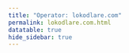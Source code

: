 ```yaml
---
title: "Operator: lokodlare.com"
permalink: lokodlare.com.html
datatable: true
hide_sidebar: true
---
```


<div>                        <script type="text/javascript">window.PlotlyConfig = {MathJaxConfig: 'local'};</script>
        <script src="https://cdn.plot.ly/plotly-2.4.2.min.js"></script>                <div id="01a7159e-a94c-4423-bc1d-e476241ce51f" class="plotly-graph-div" style="height:100%; width:100%;"></div>            <script type="text/javascript">                                    window.PLOTLYENV=window.PLOTLYENV || {};                                    if (document.getElementById("01a7159e-a94c-4423-bc1d-e476241ce51f")) {                    Plotly.newPlot(                        "01a7159e-a94c-4423-bc1d-e476241ce51f",                        [{"name":"exit probability (%)","type":"scatter","x":["2021-11-06","2021-11-07","2021-11-08","2021-11-09","2021-11-10","2021-11-11","2021-11-12","2021-11-13","2021-11-14","2021-11-15","2021-11-16","2021-11-17","2021-11-19","2021-11-20","2021-11-21","2021-11-22","2021-11-23","2021-11-24","2021-11-25","2021-11-27","2021-11-28","2021-11-29","2021-11-30","2021-12-01","2021-12-02","2021-12-03","2021-12-04","2021-12-05","2021-12-06","2021-12-07","2021-12-08","2021-12-09","2021-12-10","2021-12-11","2021-12-12","2021-12-13","2021-12-14","2021-12-15","2021-12-16","2021-12-17","2021-12-18","2021-12-19","2021-12-20","2021-12-21","2021-12-22","2021-12-23","2021-12-25","2021-12-26","2021-12-27","2021-12-28","2021-12-29","2021-12-30","2021-12-31","2022-01-01","2022-01-02","2022-01-03","2022-01-04","2022-01-05","2022-01-06","2022-01-07","2022-01-08","2022-01-09","2022-01-10","2022-01-11","2022-01-12","2022-01-13","2022-01-14","2022-01-15","2022-01-16","2022-01-17","2022-01-18","2022-01-19","2022-01-20","2022-01-21","2022-01-22","2022-01-23","2022-01-24","2022-01-25","2022-01-26","2022-01-27","2022-01-28","2022-01-29","2022-01-30","2022-01-31","2022-02-01","2022-02-02","2022-02-03","2022-02-04","2022-02-05","2022-02-06","2022-02-07","2022-02-08","2022-02-09","2022-02-10","2022-02-11","2022-02-12","2022-02-13","2022-02-14","2022-02-15","2022-02-16","2022-02-17","2022-02-18","2022-02-19","2022-02-20","2022-02-21","2022-02-22","2022-02-23","2022-02-24","2022-02-25","2022-02-26","2022-02-27","2022-02-28","2022-03-01","2022-03-02","2022-03-03","2022-03-04","2022-03-06","2022-03-07","2022-03-08","2022-03-09","2022-03-10","2022-03-11","2022-03-12","2022-03-13","2022-03-14","2022-03-15","2022-03-16","2022-03-17","2022-03-18","2022-03-19","2022-03-20","2022-03-21","2022-03-22","2022-03-23","2022-03-24","2022-03-25","2022-03-26","2022-03-27","2022-03-28","2022-03-29","2022-03-30","2022-03-31","2022-04-01","2022-04-02","2022-04-03","2022-04-04","2022-04-05","2022-04-06","2022-04-07","2022-04-08","2022-04-09","2022-04-10","2022-04-11","2022-04-12","2022-04-13","2022-04-14","2022-04-15","2022-04-16","2022-04-17","2022-04-18","2022-04-19","2022-04-20","2022-04-21","2022-04-22","2022-04-23","2022-04-24","2022-04-25","2022-04-26","2022-04-27","2022-04-28","2022-04-29","2022-04-30","2022-05-01","2022-05-02","2022-05-03","2022-05-04","2022-05-05","2022-05-06","2022-05-07","2022-05-08","2022-05-09","2022-05-10","2022-05-11","2022-05-12","2022-05-13","2022-05-14","2022-05-15","2022-05-16","2022-05-17","2022-05-18","2022-05-19","2022-05-20","2022-05-21","2022-05-22","2022-05-23","2022-05-24","2022-05-25","2022-05-26","2022-05-27","2022-05-28","2022-05-29","2022-05-30","2022-05-31","2022-06-01","2022-06-02","2022-06-03","2022-06-04","2022-06-05","2022-06-06","2022-06-07","2022-06-08","2022-06-09","2022-06-10","2022-06-11","2022-06-12","2022-06-13","2022-06-14","2022-06-15","2022-06-16","2022-06-17","2022-06-18","2022-06-19","2022-06-20","2022-06-21","2022-06-22","2022-06-23","2022-06-24","2022-06-25","2022-06-26","2022-06-27","2022-06-28","2022-06-29","2022-06-30","2022-07-01","2022-07-02","2022-07-03","2022-07-04","2022-07-05","2022-07-06","2022-07-07","2022-07-08","2022-07-09","2022-07-10","2022-07-11","2022-07-12","2022-07-13","2022-07-14","2022-07-15","2022-07-16","2022-07-17","2022-07-18","2022-07-19","2022-07-20","2022-07-21","2022-07-22","2022-07-23","2022-07-24","2022-07-25","2022-07-26","2022-07-27","2022-07-28","2022-07-29","2022-07-30","2022-07-31","2022-08-01","2022-08-02","2022-08-03","2022-08-04","2022-08-05","2022-08-06","2022-08-07","2022-08-08","2022-08-10","2022-08-11","2022-08-12","2022-08-13","2022-08-14","2022-08-15","2022-08-16","2022-08-17","2022-08-18","2022-08-19","2022-08-20","2022-08-21","2022-08-22","2022-08-23","2022-08-24","2022-08-25","2022-08-26","2022-08-27","2022-08-28","2022-08-29","2022-08-30","2022-08-31","2022-09-01","2022-09-02","2022-09-03","2022-09-04","2022-09-05","2022-09-06","2022-09-07","2022-09-08","2022-09-09","2022-09-10","2022-09-11","2022-09-12","2022-09-13","2022-09-14","2022-09-15","2022-09-16","2022-09-17","2022-09-18","2022-09-19","2022-09-20","2022-09-21","2022-09-22","2022-09-23","2022-09-24","2022-09-25","2022-09-26","2022-09-27","2022-09-28","2022-09-29","2022-09-30","2022-10-01","2022-10-02","2022-10-03","2022-10-04","2022-10-05","2022-10-06","2022-10-07","2022-10-08","2022-10-09","2022-10-10","2022-10-11","2022-10-12","2022-10-13","2022-10-14","2022-10-15","2022-10-16","2022-10-17","2022-10-18","2022-10-19","2022-10-20","2022-10-21","2022-10-22","2022-10-23","2022-10-24","2022-10-25","2022-10-26","2022-10-27","2022-10-28","2022-10-29","2022-10-30","2022-10-31","2022-11-01","2022-11-02","2022-11-03","2022-11-04","2022-11-05","2022-11-06","2022-11-07","2022-11-08","2022-11-09","2022-11-10","2022-11-11","2022-11-12","2022-11-13","2022-11-14","2022-11-15","2022-11-16","2022-11-17","2022-11-18","2022-11-19","2022-11-20","2022-11-21","2022-11-22","2022-11-23","2022-11-24","2022-11-25","2022-11-26","2022-11-27","2022-11-28","2022-11-29","2022-11-30","2022-12-01","2022-12-02","2022-12-03","2022-12-04","2022-12-05","2022-12-06","2022-12-07","2022-12-08","2022-12-09","2022-12-10","2022-12-11","2022-12-12","2022-12-13","2022-12-14","2022-12-15","2022-12-16","2022-12-17","2022-12-18","2022-12-19","2022-12-20","2022-12-21","2022-12-22","2022-12-23","2022-12-24","2022-12-25","2022-12-26","2022-12-27","2022-12-28","2022-12-29","2022-12-30","2022-12-31","2023-01-01","2023-01-02","2023-01-03","2023-01-04","2023-01-05","2023-01-06","2023-01-07","2023-01-08","2023-01-09","2023-01-10","2023-01-11","2023-01-12","2023-01-13","2023-01-14","2023-01-15","2023-01-16","2023-01-17","2023-01-18","2023-01-19","2023-01-20","2023-01-21","2023-01-22","2023-01-23","2023-01-24"],"xaxis":"x","y":[0.0,0.0,0.0,0.0,0.0,0.0,0.0,0.0,0.0,null,0.0,0.0,0.0,0.0,0.0,0.0,0.0,0.0,0.04,0.03,0.09,0.12,0.18,0.26,0.27,0.32,0.35,0.37,0.39,0.4,0.42,0.42,0.44,0.45,0.46,0.5,0.61,0.66,0.74,0.78,0.83,0.87,0.93,0.33,0.29,0.3,0.29,0.28,0.28,0.28,0.25,0.27,0.27,0.28,0.33,0.35,0.71,0.79,0.9,0.96,0.83,0.84,0.98,0.98,1.03,0.99,1.11,1.11,1.03,1.12,1.1,1.11,1.08,1.0,1.0,1.06,1.04,1.06,1.09,1.07,1.07,1.09,1.08,1.05,1.05,1.02,1.0,0.99,1.14,0.97,0.97,0.58,0.61,0.67,0.68,0.66,0.66,0.65,0.63,0.65,0.66,0.66,0.66,0.63,0.63,0.64,0.62,0.65,0.63,0.62,0.62,0.59,0.58,0.59,0.59,0.59,0.6,0.63,0.63,0.66,0.64,0.64,1.15,1.16,1.28,1.36,1.34,1.33,1.91,1.96,1.97,2.03,2.1,2.11,2.1,2.15,2.19,3.44,3.44,3.25,3.3,3.3,3.28,3.19,3.11,3.06,3.08,3.07,3.08,3.09,3.07,3.06,3.05,3.03,2.86,2.66,2.63,2.6,2.59,2.57,2.54,2.52,2.62,2.75,2.69,2.64,2.57,2.68,2.66,2.56,2.62,2.63,2.63,2.63,2.61,2.62,2.54,2.57,2.42,2.45,2.42,2.34,2.31,2.34,2.35,2.49,2.35,2.37,2.31,2.25,2.24,2.05,1.98,2.12,2.02,1.98,2.0,1.68,1.6,1.5,1.52,1.48,1.5,1.44,1.45,1.55,1.66,1.65,1.68,2.28,2.25,2.29,2.52,2.56,2.63,2.85,3.14,2.73,2.97,3.26,2.86,2.76,2.94,2.94,3.22,3.09,3.35,3.48,3.46,3.74,3.69,3.68,3.37,2.71,2.85,2.76,2.71,2.62,2.68,2.7,2.75,2.75,2.67,2.57,2.37,2.36,2.24,2.32,2.31,2.33,2.15,2.26,2.18,2.21,2.18,2.17,2.17,2.12,2.14,2.18,2.21,2.27,2.47,2.55,2.39,2.37,2.57,2.57,2.5,2.41,2.5,2.46,2.61,2.73,2.82,2.59,2.61,2.6,2.55,2.55,2.52,2.38,2.79,2.4,2.36,2.44,2.37,2.28,2.31,2.27,2.27,2.21,2.1,2.13,2.08,2.12,2.11,2.26,2.35,2.38,2.39,2.38,2.37,2.26,2.26,1.83,2.31,2.5,2.61,2.64,2.67,2.83,2.85,2.94,2.92,2.99,2.96,3.09,3.07,3.15,3.12,3.12,3.19,3.19,3.14,3.16,3.18,3.1,3.13,3.16,3.2,3.45,3.48,3.64,3.82,3.88,3.73,3.53,3.43,3.74,3.67,4.38,3.78,3.59,3.71,3.63,3.42,3.25,3.5,3.65,2.74,2.73,2.45,2.29,2.14,2.06,1.96,1.92,1.88,1.83,1.94,1.92,1.92,2.05,1.86,1.89,1.98,2.03,2.01,2.0,1.78,2.12,2.11,2.06,2.0,2.63,1.26,1.26,1.6,2.19,2.24,2.08,2.03,2.06,1.95,2.08,2.21,2.3,2.24,2.17,2.26,2.17,2.14,2.18,2.14,2.17,2.13,2.16,2.18,2.23,2.29,2.22,2.24,2.15,2.15,2.15,2.5,2.12,2.63,2.67,2.76,2.2,2.18,2.09,2.15,2.19,2.26,2.21,2.26,2.26,2.22,2.25,2.23,2.21,2.14,2.15,1.99,2.0,2.01,1.98,1.84,1.93,1.9,1.91,1.92,1.76,1.83,1.87,1.81,1.78],"yaxis":"y"},{"name":"guard probability (%)","type":"scatter","x":["2021-11-06","2021-11-07","2021-11-08","2021-11-09","2021-11-10","2021-11-11","2021-11-12","2021-11-13","2021-11-14","2021-11-15","2021-11-16","2021-11-17","2021-11-19","2021-11-20","2021-11-21","2021-11-22","2021-11-23","2021-11-24","2021-11-25","2021-11-27","2021-11-28","2021-11-29","2021-11-30","2021-12-01","2021-12-02","2021-12-03","2021-12-04","2021-12-05","2021-12-06","2021-12-07","2021-12-08","2021-12-09","2021-12-10","2021-12-11","2021-12-12","2021-12-13","2021-12-14","2021-12-15","2021-12-16","2021-12-17","2021-12-18","2021-12-19","2021-12-20","2021-12-21","2021-12-22","2021-12-23","2021-12-25","2021-12-26","2021-12-27","2021-12-28","2021-12-29","2021-12-30","2021-12-31","2022-01-01","2022-01-02","2022-01-03","2022-01-04","2022-01-05","2022-01-06","2022-01-07","2022-01-08","2022-01-09","2022-01-10","2022-01-11","2022-01-12","2022-01-13","2022-01-14","2022-01-15","2022-01-16","2022-01-17","2022-01-18","2022-01-19","2022-01-20","2022-01-21","2022-01-22","2022-01-23","2022-01-24","2022-01-25","2022-01-26","2022-01-27","2022-01-28","2022-01-29","2022-01-30","2022-01-31","2022-02-01","2022-02-02","2022-02-03","2022-02-04","2022-02-05","2022-02-06","2022-02-07","2022-02-08","2022-02-09","2022-02-10","2022-02-11","2022-02-12","2022-02-13","2022-02-14","2022-02-15","2022-02-16","2022-02-17","2022-02-18","2022-02-19","2022-02-20","2022-02-21","2022-02-22","2022-02-23","2022-02-24","2022-02-25","2022-02-26","2022-02-27","2022-02-28","2022-03-01","2022-03-02","2022-03-03","2022-03-04","2022-03-06","2022-03-07","2022-03-08","2022-03-09","2022-03-10","2022-03-11","2022-03-12","2022-03-13","2022-03-14","2022-03-15","2022-03-16","2022-03-17","2022-03-18","2022-03-19","2022-03-20","2022-03-21","2022-03-22","2022-03-23","2022-03-24","2022-03-25","2022-03-26","2022-03-27","2022-03-28","2022-03-29","2022-03-30","2022-03-31","2022-04-01","2022-04-02","2022-04-03","2022-04-04","2022-04-05","2022-04-06","2022-04-07","2022-04-08","2022-04-09","2022-04-10","2022-04-11","2022-04-12","2022-04-13","2022-04-14","2022-04-15","2022-04-16","2022-04-17","2022-04-18","2022-04-19","2022-04-20","2022-04-21","2022-04-22","2022-04-23","2022-04-24","2022-04-25","2022-04-26","2022-04-27","2022-04-28","2022-04-29","2022-04-30","2022-05-01","2022-05-02","2022-05-03","2022-05-04","2022-05-05","2022-05-06","2022-05-07","2022-05-08","2022-05-09","2022-05-10","2022-05-11","2022-05-12","2022-05-13","2022-05-14","2022-05-15","2022-05-16","2022-05-17","2022-05-18","2022-05-19","2022-05-20","2022-05-21","2022-05-22","2022-05-23","2022-05-24","2022-05-25","2022-05-26","2022-05-27","2022-05-28","2022-05-29","2022-05-30","2022-05-31","2022-06-01","2022-06-02","2022-06-03","2022-06-04","2022-06-05","2022-06-06","2022-06-07","2022-06-08","2022-06-09","2022-06-10","2022-06-11","2022-06-12","2022-06-13","2022-06-14","2022-06-15","2022-06-16","2022-06-17","2022-06-18","2022-06-19","2022-06-20","2022-06-21","2022-06-22","2022-06-23","2022-06-24","2022-06-25","2022-06-26","2022-06-27","2022-06-28","2022-06-29","2022-06-30","2022-07-01","2022-07-02","2022-07-03","2022-07-04","2022-07-05","2022-07-06","2022-07-07","2022-07-08","2022-07-09","2022-07-10","2022-07-11","2022-07-12","2022-07-13","2022-07-14","2022-07-15","2022-07-16","2022-07-17","2022-07-18","2022-07-19","2022-07-20","2022-07-21","2022-07-22","2022-07-23","2022-07-24","2022-07-25","2022-07-26","2022-07-27","2022-07-28","2022-07-29","2022-07-30","2022-07-31","2022-08-01","2022-08-02","2022-08-03","2022-08-04","2022-08-05","2022-08-06","2022-08-07","2022-08-08","2022-08-10","2022-08-11","2022-08-12","2022-08-13","2022-08-14","2022-08-15","2022-08-16","2022-08-17","2022-08-18","2022-08-19","2022-08-20","2022-08-21","2022-08-22","2022-08-23","2022-08-24","2022-08-25","2022-08-26","2022-08-27","2022-08-28","2022-08-29","2022-08-30","2022-08-31","2022-09-01","2022-09-02","2022-09-03","2022-09-04","2022-09-05","2022-09-06","2022-09-07","2022-09-08","2022-09-09","2022-09-10","2022-09-11","2022-09-12","2022-09-13","2022-09-14","2022-09-15","2022-09-16","2022-09-17","2022-09-18","2022-09-19","2022-09-20","2022-09-21","2022-09-22","2022-09-23","2022-09-24","2022-09-25","2022-09-26","2022-09-27","2022-09-28","2022-09-29","2022-09-30","2022-10-01","2022-10-02","2022-10-03","2022-10-04","2022-10-05","2022-10-06","2022-10-07","2022-10-08","2022-10-09","2022-10-10","2022-10-11","2022-10-12","2022-10-13","2022-10-14","2022-10-15","2022-10-16","2022-10-17","2022-10-18","2022-10-19","2022-10-20","2022-10-21","2022-10-22","2022-10-23","2022-10-24","2022-10-25","2022-10-26","2022-10-27","2022-10-28","2022-10-29","2022-10-30","2022-10-31","2022-11-01","2022-11-02","2022-11-03","2022-11-04","2022-11-05","2022-11-06","2022-11-07","2022-11-08","2022-11-09","2022-11-10","2022-11-11","2022-11-12","2022-11-13","2022-11-14","2022-11-15","2022-11-16","2022-11-17","2022-11-18","2022-11-19","2022-11-20","2022-11-21","2022-11-22","2022-11-23","2022-11-24","2022-11-25","2022-11-26","2022-11-27","2022-11-28","2022-11-29","2022-11-30","2022-12-01","2022-12-02","2022-12-03","2022-12-04","2022-12-05","2022-12-06","2022-12-07","2022-12-08","2022-12-09","2022-12-10","2022-12-11","2022-12-12","2022-12-13","2022-12-14","2022-12-15","2022-12-16","2022-12-17","2022-12-18","2022-12-19","2022-12-20","2022-12-21","2022-12-22","2022-12-23","2022-12-24","2022-12-25","2022-12-26","2022-12-27","2022-12-28","2022-12-29","2022-12-30","2022-12-31","2023-01-01","2023-01-02","2023-01-03","2023-01-04","2023-01-05","2023-01-06","2023-01-07","2023-01-08","2023-01-09","2023-01-10","2023-01-11","2023-01-12","2023-01-13","2023-01-14","2023-01-15","2023-01-16","2023-01-17","2023-01-18","2023-01-19","2023-01-20","2023-01-21","2023-01-22","2023-01-23","2023-01-24"],"xaxis":"x","y":[0.0,0.0,0.0,0.0,0.0,0.0,0.0,0.0,0.1,null,0.0,0.0,0.0,0.0,0.0,0.14,0.65,0.8,0.79,0.92,1.19,1.11,1.01,1.07,1.12,1.03,1.04,1.02,1.07,0.99,1.04,1.08,1.08,1.06,1.06,1.08,1.04,1.04,1.55,1.54,1.53,1.46,1.46,1.43,1.44,1.35,1.36,1.35,1.38,1.51,1.55,1.53,1.61,1.65,1.68,1.71,1.64,1.67,1.67,1.71,2.13,2.08,2.13,2.07,2.16,2.17,2.21,2.21,2.2,2.21,2.24,2.24,2.18,2.26,2.18,2.21,2.32,2.38,2.39,2.6,2.6,2.64,2.67,2.7,2.86,2.83,2.87,3.13,2.94,2.95,2.97,3.26,3.06,2.98,3.01,3.02,3.17,3.14,3.1,3.1,3.06,3.03,2.93,2.89,2.82,2.78,2.79,2.84,2.85,2.84,2.83,2.86,2.83,2.9,2.94,3.11,3.0,3.07,3.16,3.15,3.12,3.36,3.2,3.19,3.17,3.39,3.44,3.47,3.38,3.32,3.22,3.24,3.26,3.21,3.24,3.21,3.33,3.2,3.16,3.24,3.28,3.3,3.3,3.27,3.29,3.38,3.45,3.48,3.51,3.39,3.54,3.5,3.54,3.63,3.69,3.71,3.72,3.61,3.48,3.45,3.62,3.7,3.47,3.43,3.32,3.31,3.58,3.58,3.55,3.68,3.63,3.63,3.63,3.62,3.59,3.45,3.24,3.22,3.17,3.23,3.12,2.86,2.82,2.7,2.66,2.7,2.69,2.17,2.16,2.02,2.02,1.92,1.88,1.8,1.78,1.76,1.76,1.66,1.7,1.71,1.7,1.68,1.59,1.57,1.16,1.1,1.17,1.08,0.85,0.86,0.83,0.81,0.77,0.78,0.77,0.81,0.88,0.96,1.09,1.01,0.65,0.64,0.78,0.71,0.77,0.81,0.63,0.63,0.63,0.62,0.65,0.62,0.66,0.72,0.66,0.58,0.58,0.53,0.54,0.65,0.63,0.68,0.53,0.6,0.61,0.55,0.52,0.41,0.33,0.54,0.56,0.58,0.53,0.53,0.61,0.59,0.73,0.67,0.72,0.7,0.65,0.64,0.56,0.54,0.55,0.57,0.54,0.53,0.53,0.51,0.47,0.49,0.56,0.55,0.53,0.46,0.8,1.02,1.01,0.59,0.38,0.36,0.34,0.34,0.36,0.35,0.34,0.36,0.33,0.35,0.45,0.44,0.15,0.14,0.1,0.11,0.11,0.15,0.1,0.14,0.05,0.08,0.05,0.05,0.22,0.31,0.4,0.39,0.4,0.37,0.38,0.36,0.45,0.37,0.5,0.59,0.51,0.56,0.65,0.56,0.63,0.63,0.5,0.55,0.3,0.34,0.3,0.62,0.38,0.36,0.38,0.33,0.43,0.45,0.29,0.54,0.28,0.23,0.3,0.3,0.33,0.35,0.32,0.26,0.28,0.32,0.34,0.22,0.28,0.26,0.13,0.14,0.15,0.2,0.21,0.23,0.27,0.32,0.24,0.19,0.3,0.36,0.4,0.52,0.47,0.38,0.25,0.29,0.31,0.31,0.35,0.35,0.37,0.26,0.22,0.12,0.12,0.12,0.2,0.29,0.3,0.32,0.35,0.24,0.24,0.23,0.24,0.22,0.25,0.15,0.19,0.21,0.32,0.37,0.39,0.22,0.16,0.15,0.32,0.28,0.28,0.38,0.31,0.26,0.16,0.18,0.11,0.12,0.12,0.25,0.3,0.33,0.37,0.31,0.34,0.24,0.23,0.34,0.33,0.35,0.32,0.36,0.39,0.35,0.29,0.29,0.09,0.06,0.04,0.03,0.06,0.11,0.1,0.04,0.0,0.0,0.03,0.05,0.03,0.1],"yaxis":"y"},{"name":"advertised bandwidth","type":"scatter","x":["2021-11-06","2021-11-07","2021-11-08","2021-11-09","2021-11-10","2021-11-11","2021-11-12","2021-11-13","2021-11-14","2021-11-15","2021-11-16","2021-11-17","2021-11-19","2021-11-20","2021-11-21","2021-11-22","2021-11-23","2021-11-24","2021-11-25","2021-11-27","2021-11-28","2021-11-29","2021-11-30","2021-12-01","2021-12-02","2021-12-03","2021-12-04","2021-12-05","2021-12-06","2021-12-07","2021-12-08","2021-12-09","2021-12-10","2021-12-11","2021-12-12","2021-12-13","2021-12-14","2021-12-15","2021-12-16","2021-12-17","2021-12-18","2021-12-19","2021-12-20","2021-12-21","2021-12-22","2021-12-23","2021-12-25","2021-12-26","2021-12-27","2021-12-28","2021-12-29","2021-12-30","2021-12-31","2022-01-01","2022-01-02","2022-01-03","2022-01-04","2022-01-05","2022-01-06","2022-01-07","2022-01-08","2022-01-09","2022-01-10","2022-01-11","2022-01-12","2022-01-13","2022-01-14","2022-01-15","2022-01-16","2022-01-17","2022-01-18","2022-01-19","2022-01-20","2022-01-21","2022-01-22","2022-01-23","2022-01-24","2022-01-25","2022-01-26","2022-01-27","2022-01-28","2022-01-29","2022-01-30","2022-01-31","2022-02-01","2022-02-02","2022-02-03","2022-02-04","2022-02-05","2022-02-06","2022-02-07","2022-02-08","2022-02-09","2022-02-10","2022-02-11","2022-02-12","2022-02-13","2022-02-14","2022-02-15","2022-02-16","2022-02-17","2022-02-18","2022-02-19","2022-02-20","2022-02-21","2022-02-22","2022-02-23","2022-02-24","2022-02-25","2022-02-26","2022-02-27","2022-02-28","2022-03-01","2022-03-02","2022-03-03","2022-03-04","2022-03-06","2022-03-07","2022-03-08","2022-03-09","2022-03-10","2022-03-11","2022-03-12","2022-03-13","2022-03-14","2022-03-15","2022-03-16","2022-03-17","2022-03-18","2022-03-19","2022-03-20","2022-03-21","2022-03-22","2022-03-23","2022-03-24","2022-03-25","2022-03-26","2022-03-27","2022-03-28","2022-03-29","2022-03-30","2022-03-31","2022-04-01","2022-04-02","2022-04-03","2022-04-04","2022-04-05","2022-04-06","2022-04-07","2022-04-08","2022-04-09","2022-04-10","2022-04-11","2022-04-12","2022-04-13","2022-04-14","2022-04-15","2022-04-16","2022-04-17","2022-04-18","2022-04-19","2022-04-20","2022-04-21","2022-04-22","2022-04-23","2022-04-24","2022-04-25","2022-04-26","2022-04-27","2022-04-28","2022-04-29","2022-04-30","2022-05-01","2022-05-02","2022-05-03","2022-05-04","2022-05-05","2022-05-06","2022-05-07","2022-05-08","2022-05-09","2022-05-10","2022-05-11","2022-05-12","2022-05-13","2022-05-14","2022-05-15","2022-05-16","2022-05-17","2022-05-18","2022-05-19","2022-05-20","2022-05-21","2022-05-22","2022-05-23","2022-05-24","2022-05-25","2022-05-26","2022-05-27","2022-05-28","2022-05-29","2022-05-30","2022-05-31","2022-06-01","2022-06-02","2022-06-03","2022-06-04","2022-06-05","2022-06-06","2022-06-07","2022-06-08","2022-06-09","2022-06-10","2022-06-11","2022-06-12","2022-06-13","2022-06-14","2022-06-15","2022-06-16","2022-06-17","2022-06-18","2022-06-19","2022-06-20","2022-06-21","2022-06-22","2022-06-23","2022-06-24","2022-06-25","2022-06-26","2022-06-27","2022-06-28","2022-06-29","2022-06-30","2022-07-01","2022-07-02","2022-07-03","2022-07-04","2022-07-05","2022-07-06","2022-07-07","2022-07-08","2022-07-09","2022-07-10","2022-07-11","2022-07-12","2022-07-13","2022-07-14","2022-07-15","2022-07-16","2022-07-17","2022-07-18","2022-07-19","2022-07-20","2022-07-21","2022-07-22","2022-07-23","2022-07-24","2022-07-25","2022-07-26","2022-07-27","2022-07-28","2022-07-29","2022-07-30","2022-07-31","2022-08-01","2022-08-02","2022-08-03","2022-08-04","2022-08-05","2022-08-06","2022-08-07","2022-08-08","2022-08-10","2022-08-11","2022-08-12","2022-08-13","2022-08-14","2022-08-15","2022-08-16","2022-08-17","2022-08-18","2022-08-19","2022-08-20","2022-08-21","2022-08-22","2022-08-23","2022-08-24","2022-08-25","2022-08-26","2022-08-27","2022-08-28","2022-08-29","2022-08-30","2022-08-31","2022-09-01","2022-09-02","2022-09-03","2022-09-04","2022-09-05","2022-09-06","2022-09-07","2022-09-08","2022-09-09","2022-09-10","2022-09-11","2022-09-12","2022-09-13","2022-09-14","2022-09-15","2022-09-16","2022-09-17","2022-09-18","2022-09-19","2022-09-20","2022-09-21","2022-09-22","2022-09-23","2022-09-24","2022-09-25","2022-09-26","2022-09-27","2022-09-28","2022-09-29","2022-09-30","2022-10-01","2022-10-02","2022-10-03","2022-10-04","2022-10-05","2022-10-06","2022-10-07","2022-10-08","2022-10-09","2022-10-10","2022-10-11","2022-10-12","2022-10-13","2022-10-14","2022-10-15","2022-10-16","2022-10-17","2022-10-18","2022-10-19","2022-10-20","2022-10-21","2022-10-22","2022-10-23","2022-10-24","2022-10-25","2022-10-26","2022-10-27","2022-10-28","2022-10-29","2022-10-30","2022-10-31","2022-11-01","2022-11-02","2022-11-03","2022-11-04","2022-11-05","2022-11-06","2022-11-07","2022-11-08","2022-11-09","2022-11-10","2022-11-11","2022-11-12","2022-11-13","2022-11-14","2022-11-15","2022-11-16","2022-11-17","2022-11-18","2022-11-19","2022-11-20","2022-11-21","2022-11-22","2022-11-23","2022-11-24","2022-11-25","2022-11-26","2022-11-27","2022-11-28","2022-11-29","2022-11-30","2022-12-01","2022-12-02","2022-12-03","2022-12-04","2022-12-05","2022-12-06","2022-12-07","2022-12-08","2022-12-09","2022-12-10","2022-12-11","2022-12-12","2022-12-13","2022-12-14","2022-12-15","2022-12-16","2022-12-17","2022-12-18","2022-12-19","2022-12-20","2022-12-21","2022-12-22","2022-12-23","2022-12-24","2022-12-25","2022-12-26","2022-12-27","2022-12-28","2022-12-29","2022-12-30","2022-12-31","2023-01-01","2023-01-02","2023-01-03","2023-01-04","2023-01-05","2023-01-06","2023-01-07","2023-01-08","2023-01-09","2023-01-10","2023-01-11","2023-01-12","2023-01-13","2023-01-14","2023-01-15","2023-01-16","2023-01-17","2023-01-18","2023-01-19","2023-01-20","2023-01-21","2023-01-22","2023-01-23","2023-01-24"],"xaxis":"x","y":[0.0,0.07,0.17,0.2,0.27,0.41,0.71,0.77,1.21,1.44,1.52,1.69,2.51,2.63,3.06,3.35,3.46,3.73,3.76,3.95,4.1,3.92,4.26,4.28,4.39,4.44,4.46,4.38,4.12,4.5,4.49,5.19,5.39,5.47,5.54,5.97,6.44,6.79,6.89,7.09,7.15,7.23,7.29,7.25,7.35,7.37,7.52,7.76,7.97,8.2,8.08,8.38,8.73,9.24,9.46,10.34,10.82,11.38,12.08,12.72,12.91,13.12,13.2,13.29,13.22,13.54,13.4,13.32,13.79,13.57,13.49,13.65,13.73,13.97,14.0,14.31,14.43,14.5,14.58,14.74,14.72,14.54,14.42,14.31,14.36,14.46,14.51,14.49,14.43,14.4,14.1,14.24,14.33,14.22,14.45,14.66,14.56,14.42,14.52,14.48,14.63,14.63,14.36,14.54,14.62,15.06,15.31,15.64,15.92,16.08,16.25,16.04,15.88,16.2,16.33,16.42,17.41,17.44,17.41,17.57,17.31,17.43,17.46,17.81,19.35,19.53,19.66,19.76,19.65,19.16,19.15,18.99,19.02,19.09,19.33,19.4,19.77,20.09,20.27,21.04,21.16,21.16,21.78,21.85,21.81,21.89,22.13,22.13,22.13,22.11,22.0,22.26,22.82,22.79,22.75,22.98,23.23,23.48,22.95,23.0,23.3,23.3,23.24,23.81,24.28,24.59,26.56,27.19,27.66,28.12,27.97,27.5,27.89,27.48,26.57,26.5,26.52,26.65,26.68,26.87,26.61,26.04,25.05,23.48,23.57,22.97,22.98,21.49,19.91,19.64,19.44,19.31,19.47,19.81,16.39,16.43,15.71,15.58,15.42,15.26,15.07,14.71,14.71,15.42,14.54,13.83,13.83,13.48,13.03,12.61,12.32,13.19,9.83,9.96,9.93,9.53,9.54,9.8,9.75,10.09,10.74,11.16,11.28,11.76,11.87,11.85,11.93,11.16,11.3,11.5,11.33,11.2,11.65,11.77,11.65,11.58,11.04,10.51,10.36,10.2,9.95,10.15,10.15,10.05,10.19,10.09,9.94,9.52,9.54,9.45,9.37,9.46,9.37,9.34,8.89,8.55,8.36,8.62,8.67,8.37,8.38,8.78,9.23,9.04,9.03,8.83,8.52,8.54,8.47,8.51,8.45,8.35,9.24,9.33,9.56,10.8,10.66,10.7,10.52,10.44,10.26,10.37,10.1,9.99,9.81,9.51,9.39,9.3,8.96,8.98,8.98,9.11,9.51,9.46,9.48,9.56,9.64,9.54,9.52,8.36,8.4,8.04,7.94,7.91,8.08,8.53,8.86,9.95,10.1,10.21,10.1,10.09,9.96,9.88,9.77,9.67,9.32,9.67,9.96,9.92,9.97,9.98,10.15,9.78,9.53,9.31,8.96,8.51,8.4,8.39,8.46,8.74,9.19,9.26,9.22,9.0,8.85,8.75,8.82,8.84,8.75,9.17,9.22,9.08,9.16,9.11,9.0,9.17,9.18,9.21,9.2,9.02,8.89,8.98,8.94,8.64,8.67,6.58,6.81,6.77,6.75,6.74,6.77,6.67,6.82,6.91,6.9,6.93,6.93,7.01,6.64,6.64,6.74,8.39,8.28,8.19,8.66,8.78,8.89,9.62,10.01,10.3,10.4,10.0,9.9,9.72,7.29,7.3,7.42,7.63,7.71,7.56,7.61,7.77,7.69,7.63,7.82,6.7,6.69,6.56,6.46,6.51,6.69,6.63,6.75,6.71,6.74,7.35,7.19,7.11,7.13,6.46,5.67,5.7,5.82,5.78,5.85,5.78,4.92,4.86,4.99,5.14,5.19,5.13,5.08,4.96,4.88,4.77,4.75,4.91,5.17,5.29,5.15,5.35,4.68,4.42,4.35,4.14,4.14,4.19],"yaxis":"y2"}],                        {"hovermode":"x","template":{"data":{"bar":[{"error_x":{"color":"#2a3f5f"},"error_y":{"color":"#2a3f5f"},"marker":{"line":{"color":"#E5ECF6","width":0.5},"pattern":{"fillmode":"overlay","size":10,"solidity":0.2}},"type":"bar"}],"barpolar":[{"marker":{"line":{"color":"#E5ECF6","width":0.5},"pattern":{"fillmode":"overlay","size":10,"solidity":0.2}},"type":"barpolar"}],"carpet":[{"aaxis":{"endlinecolor":"#2a3f5f","gridcolor":"white","linecolor":"white","minorgridcolor":"white","startlinecolor":"#2a3f5f"},"baxis":{"endlinecolor":"#2a3f5f","gridcolor":"white","linecolor":"white","minorgridcolor":"white","startlinecolor":"#2a3f5f"},"type":"carpet"}],"choropleth":[{"colorbar":{"outlinewidth":0,"ticks":""},"type":"choropleth"}],"contour":[{"colorbar":{"outlinewidth":0,"ticks":""},"colorscale":[[0.0,"#0d0887"],[0.1111111111111111,"#46039f"],[0.2222222222222222,"#7201a8"],[0.3333333333333333,"#9c179e"],[0.4444444444444444,"#bd3786"],[0.5555555555555556,"#d8576b"],[0.6666666666666666,"#ed7953"],[0.7777777777777778,"#fb9f3a"],[0.8888888888888888,"#fdca26"],[1.0,"#f0f921"]],"type":"contour"}],"contourcarpet":[{"colorbar":{"outlinewidth":0,"ticks":""},"type":"contourcarpet"}],"heatmap":[{"colorbar":{"outlinewidth":0,"ticks":""},"colorscale":[[0.0,"#0d0887"],[0.1111111111111111,"#46039f"],[0.2222222222222222,"#7201a8"],[0.3333333333333333,"#9c179e"],[0.4444444444444444,"#bd3786"],[0.5555555555555556,"#d8576b"],[0.6666666666666666,"#ed7953"],[0.7777777777777778,"#fb9f3a"],[0.8888888888888888,"#fdca26"],[1.0,"#f0f921"]],"type":"heatmap"}],"heatmapgl":[{"colorbar":{"outlinewidth":0,"ticks":""},"colorscale":[[0.0,"#0d0887"],[0.1111111111111111,"#46039f"],[0.2222222222222222,"#7201a8"],[0.3333333333333333,"#9c179e"],[0.4444444444444444,"#bd3786"],[0.5555555555555556,"#d8576b"],[0.6666666666666666,"#ed7953"],[0.7777777777777778,"#fb9f3a"],[0.8888888888888888,"#fdca26"],[1.0,"#f0f921"]],"type":"heatmapgl"}],"histogram":[{"marker":{"pattern":{"fillmode":"overlay","size":10,"solidity":0.2}},"type":"histogram"}],"histogram2d":[{"colorbar":{"outlinewidth":0,"ticks":""},"colorscale":[[0.0,"#0d0887"],[0.1111111111111111,"#46039f"],[0.2222222222222222,"#7201a8"],[0.3333333333333333,"#9c179e"],[0.4444444444444444,"#bd3786"],[0.5555555555555556,"#d8576b"],[0.6666666666666666,"#ed7953"],[0.7777777777777778,"#fb9f3a"],[0.8888888888888888,"#fdca26"],[1.0,"#f0f921"]],"type":"histogram2d"}],"histogram2dcontour":[{"colorbar":{"outlinewidth":0,"ticks":""},"colorscale":[[0.0,"#0d0887"],[0.1111111111111111,"#46039f"],[0.2222222222222222,"#7201a8"],[0.3333333333333333,"#9c179e"],[0.4444444444444444,"#bd3786"],[0.5555555555555556,"#d8576b"],[0.6666666666666666,"#ed7953"],[0.7777777777777778,"#fb9f3a"],[0.8888888888888888,"#fdca26"],[1.0,"#f0f921"]],"type":"histogram2dcontour"}],"mesh3d":[{"colorbar":{"outlinewidth":0,"ticks":""},"type":"mesh3d"}],"parcoords":[{"line":{"colorbar":{"outlinewidth":0,"ticks":""}},"type":"parcoords"}],"pie":[{"automargin":true,"type":"pie"}],"scatter":[{"marker":{"colorbar":{"outlinewidth":0,"ticks":""}},"type":"scatter"}],"scatter3d":[{"line":{"colorbar":{"outlinewidth":0,"ticks":""}},"marker":{"colorbar":{"outlinewidth":0,"ticks":""}},"type":"scatter3d"}],"scattercarpet":[{"marker":{"colorbar":{"outlinewidth":0,"ticks":""}},"type":"scattercarpet"}],"scattergeo":[{"marker":{"colorbar":{"outlinewidth":0,"ticks":""}},"type":"scattergeo"}],"scattergl":[{"marker":{"colorbar":{"outlinewidth":0,"ticks":""}},"type":"scattergl"}],"scattermapbox":[{"marker":{"colorbar":{"outlinewidth":0,"ticks":""}},"type":"scattermapbox"}],"scatterpolar":[{"marker":{"colorbar":{"outlinewidth":0,"ticks":""}},"type":"scatterpolar"}],"scatterpolargl":[{"marker":{"colorbar":{"outlinewidth":0,"ticks":""}},"type":"scatterpolargl"}],"scatterternary":[{"marker":{"colorbar":{"outlinewidth":0,"ticks":""}},"type":"scatterternary"}],"surface":[{"colorbar":{"outlinewidth":0,"ticks":""},"colorscale":[[0.0,"#0d0887"],[0.1111111111111111,"#46039f"],[0.2222222222222222,"#7201a8"],[0.3333333333333333,"#9c179e"],[0.4444444444444444,"#bd3786"],[0.5555555555555556,"#d8576b"],[0.6666666666666666,"#ed7953"],[0.7777777777777778,"#fb9f3a"],[0.8888888888888888,"#fdca26"],[1.0,"#f0f921"]],"type":"surface"}],"table":[{"cells":{"fill":{"color":"#EBF0F8"},"line":{"color":"white"}},"header":{"fill":{"color":"#C8D4E3"},"line":{"color":"white"}},"type":"table"}]},"layout":{"annotationdefaults":{"arrowcolor":"#2a3f5f","arrowhead":0,"arrowwidth":1},"autotypenumbers":"strict","coloraxis":{"colorbar":{"outlinewidth":0,"ticks":""}},"colorscale":{"diverging":[[0,"#8e0152"],[0.1,"#c51b7d"],[0.2,"#de77ae"],[0.3,"#f1b6da"],[0.4,"#fde0ef"],[0.5,"#f7f7f7"],[0.6,"#e6f5d0"],[0.7,"#b8e186"],[0.8,"#7fbc41"],[0.9,"#4d9221"],[1,"#276419"]],"sequential":[[0.0,"#0d0887"],[0.1111111111111111,"#46039f"],[0.2222222222222222,"#7201a8"],[0.3333333333333333,"#9c179e"],[0.4444444444444444,"#bd3786"],[0.5555555555555556,"#d8576b"],[0.6666666666666666,"#ed7953"],[0.7777777777777778,"#fb9f3a"],[0.8888888888888888,"#fdca26"],[1.0,"#f0f921"]],"sequentialminus":[[0.0,"#0d0887"],[0.1111111111111111,"#46039f"],[0.2222222222222222,"#7201a8"],[0.3333333333333333,"#9c179e"],[0.4444444444444444,"#bd3786"],[0.5555555555555556,"#d8576b"],[0.6666666666666666,"#ed7953"],[0.7777777777777778,"#fb9f3a"],[0.8888888888888888,"#fdca26"],[1.0,"#f0f921"]]},"colorway":["#636efa","#EF553B","#00cc96","#ab63fa","#FFA15A","#19d3f3","#FF6692","#B6E880","#FF97FF","#FECB52"],"font":{"color":"#2a3f5f"},"geo":{"bgcolor":"white","lakecolor":"white","landcolor":"#E5ECF6","showlakes":true,"showland":true,"subunitcolor":"white"},"hoverlabel":{"align":"left"},"hovermode":"closest","mapbox":{"style":"light"},"paper_bgcolor":"white","plot_bgcolor":"#E5ECF6","polar":{"angularaxis":{"gridcolor":"white","linecolor":"white","ticks":""},"bgcolor":"#E5ECF6","radialaxis":{"gridcolor":"white","linecolor":"white","ticks":""}},"scene":{"xaxis":{"backgroundcolor":"#E5ECF6","gridcolor":"white","gridwidth":2,"linecolor":"white","showbackground":true,"ticks":"","zerolinecolor":"white"},"yaxis":{"backgroundcolor":"#E5ECF6","gridcolor":"white","gridwidth":2,"linecolor":"white","showbackground":true,"ticks":"","zerolinecolor":"white"},"zaxis":{"backgroundcolor":"#E5ECF6","gridcolor":"white","gridwidth":2,"linecolor":"white","showbackground":true,"ticks":"","zerolinecolor":"white"}},"shapedefaults":{"line":{"color":"#2a3f5f"}},"ternary":{"aaxis":{"gridcolor":"white","linecolor":"white","ticks":""},"baxis":{"gridcolor":"white","linecolor":"white","ticks":""},"bgcolor":"#E5ECF6","caxis":{"gridcolor":"white","linecolor":"white","ticks":""}},"title":{"x":0.05},"xaxis":{"automargin":true,"gridcolor":"white","linecolor":"white","ticks":"","title":{"standoff":15},"zerolinecolor":"white","zerolinewidth":2},"yaxis":{"automargin":true,"gridcolor":"white","linecolor":"white","ticks":"","title":{"standoff":15},"zerolinecolor":"white","zerolinewidth":2}}},"xaxis":{"anchor":"y","domain":[0.0,0.94],"rangeselector":{"buttons":[{"count":7,"label":"week","step":"day","stepmode":"backward"},{"count":1,"label":"month","step":"month","stepmode":"backward"},{"count":6,"label":"6 months","step":"month","stepmode":"backward"},{"count":1,"label":"year","step":"year","stepmode":"backward"},{"step":"all"}]}},"yaxis":{"anchor":"x","domain":[0.0,1.0],"rangemode":"nonnegative","ticksuffix":"%","title":{"text":"exit / guard probability"}},"yaxis2":{"anchor":"x","overlaying":"y","rangemode":"nonnegative","side":"right","ticksuffix":" Gbit/s","title":{"text":"advertised bandwidth"}}},                        {"responsive": true}                    )                };                            </script>        </div>

Only proven relays are included in the graph and table. A proven relay claims to be part of a domain
and can be verified to be part of it via the
["well-known" URL or DNS records](https://nusenu.github.io/ContactInfo-Information-Sharing-Specification/#proof).

<div class="datatable-begin"></div>

| Nickname                                                                 |   Mbit/s | Exit   | IPv4                                                   | IPv6                                                                                     | First Seen   | Tor Version   | AS Name                                     |
|:-------------------------------------------------------------------------|---------:|:-------|:-------------------------------------------------------|:-----------------------------------------------------------------------------------------|:-------------|:--------------|:--------------------------------------------|
| [mevPLXicebeer01](w/relay/051D27A4EFE2832D5C9DFE5CF58F2448A05B489A.html) |       82 | Y      | [95.214.54.97](https://stat.ripe.net/95.214.54.97)     | [2a03:cfc0:8000:7::5fd6:365e](https://stat.ripe.net/2a03:cfc0:8000:7::5fd6:365e)         | 2021-11-25   | 0.4.7.11      | [MEVSPACE sp. z o.o.](w/as_number/AS201814) |
| [mev3PLicebeer79](w/relay/0907B2FF94376C41CB7EB0535D8717FD9F2E84B1.html) |      116 | Y      | [95.214.52.156](https://stat.ripe.net/95.214.52.156)   | None                                                                                     | 2022-03-12   | 0.4.7.11      | [MEVSPACE sp. z o.o.](w/as_number/AS201814) |
| [who7USicebeer05](w/relay/1B174B0FDAAAC50A78B12E64143D47ED7922C8EE.html) |       62 | N      | [142.54.190.250](https://stat.ripe.net/142.54.190.250) | None                                                                                     | 2021-11-16   | 0.4.7.10      | [NOCIX](w/as_number/AS33387)                |
| [terNOicebeer17](w/relay/3287F79D9C1687BF7F3A9D140369CA64D2FD111B.html)  |      185 | Y      | [185.243.218.41](https://stat.ripe.net/185.243.218.41) | [2a03:94e0:ffff:185:243:218:0:41](https://stat.ripe.net/2a03:94e0:ffff:185:243:218:0:41) | 2022-01-02   | 0.4.7.10      | [TerraHost AS](w/as_number/AS56655)         |
| [mev3PLicebeer01](w/relay/4086ECAD34B385F45FC654BAFDE6FB6AA6D75E44.html) |      108 | Y      | [95.214.52.187](https://stat.ripe.net/95.214.52.187)   | None                                                                                     | 2021-12-11   | 0.4.7.11      | [MEVSPACE sp. z o.o.](w/as_number/AS201814) |
| [terNOicebeer22](w/relay/40FDEB144915E345290815534E3725DBBDABA0B0.html)  |      263 | Y      | [185.243.218.46](https://stat.ripe.net/185.243.218.46) | [2a03:94e0:ffff:185:243:218:0:46](https://stat.ripe.net/2a03:94e0:ffff:185:243:218:0:46) | 2022-01-06   | 0.4.7.8       | [TerraHost AS](w/as_number/AS56655)         |
| [mev2PLicebeer69](w/relay/4211FE6AA3991CFD9CD1CC897BD09C2CF73CF1F7.html) |      106 | Y      | [185.16.38.111](https://stat.ripe.net/185.16.38.111)   | None                                                                                     | 2022-03-02   | 0.4.7.11      | [MEVSPACE sp. z o.o.](w/as_number/AS201814) |
| [who7USicebeer04](w/relay/49E104E7955E55752992EAFA2F65A883AE87EF1B.html) |      124 | N      | [142.54.190.250](https://stat.ripe.net/142.54.190.250) | None                                                                                     | 2021-11-16   | 0.4.7.10      | [NOCIX](w/as_number/AS33387)                |
| [who10icebeer45](w/relay/4DEAA21675F356DA442E288C905C90AAD6D24C47.html)  |      108 | N      | [63.141.233.118](https://stat.ripe.net/63.141.233.118) | None                                                                                     | 2022-02-18   | 0.4.7.10      | [NOCIX](w/as_number/AS33387)                |
| [who9USicebeer24](w/relay/510A04CBB9C410FC57F585AB1D8DB45C0AD9CF1B.html) |       73 | N      | [107.150.32.250](https://stat.ripe.net/107.150.32.250) | None                                                                                     | 2021-12-07   | 0.4.7.10      | [NOCIX](w/as_number/AS33387)                |
| [terNOicebeer23](w/relay/6827C1E9BB0509578B52871990B3D067586AEFFF.html)  |      186 | Y      | [185.243.218.46](https://stat.ripe.net/185.243.218.46) | [2a03:94e0:ffff:185:243:218:0:46](https://stat.ripe.net/2a03:94e0:ffff:185:243:218:0:46) | 2022-01-06   | 0.4.7.8       | [TerraHost AS](w/as_number/AS56655)         |
| [mev2PLicebeer18](w/relay/741DE475F5474460EA34752EE337790D224457B1.html) |      107 | Y      | [185.16.38.110](https://stat.ripe.net/185.16.38.110)   | None                                                                                     | 2021-11-16   | 0.4.7.11      | [MEVSPACE sp. z o.o.](w/as_number/AS201814) |
| [mevPLXicebeer02](w/relay/74BD32109D7B0F2C3C7488EBFBFDDF1A90F9CED6.html) |       88 | Y      | [95.214.54.97](https://stat.ripe.net/95.214.54.97)     | [2a03:cfc0:8000:7::5fd6:365e](https://stat.ripe.net/2a03:cfc0:8000:7::5fd6:365e)         | 2021-11-25   | 0.4.7.11      | [MEVSPACE sp. z o.o.](w/as_number/AS201814) |
| [mev2PLicebeer70](w/relay/7592B105D4B910A79899594176B32354DEC03BFD.html) |      109 | Y      | [185.16.38.111](https://stat.ripe.net/185.16.38.111)   | None                                                                                     | 2022-03-02   | 0.4.7.11      | [MEVSPACE sp. z o.o.](w/as_number/AS201814) |
| [who8USicebeer42](w/relay/8145CC3F674F2E538F3FE64198FC7BB7FBD94B53.html) |       69 | N      | [69.197.160.206](https://stat.ripe.net/69.197.160.206) | None                                                                                     | 2022-02-15   | 0.4.7.10      | [WII](w/as_number/AS32097)                  |
| [mev2PLicebeer72](w/relay/88DCD2676D27E9A37E2B402AE1B41AFE15441027.html) |      125 | Y      | [185.16.38.112](https://stat.ripe.net/185.16.38.112)   | None                                                                                     | 2022-03-02   | 0.4.7.11      | [MEVSPACE sp. z o.o.](w/as_number/AS201814) |
| [who10icebeer46](w/relay/9D66ECAED38E54D784CD5717703DF83022FB64F4.html)  |       97 | N      | [63.141.233.118](https://stat.ripe.net/63.141.233.118) | None                                                                                     | 2022-02-18   | 0.4.7.10      | [NOCIX](w/as_number/AS33387)                |
| [mev3PLicebeer78](w/relay/A127B250C9207981E29C18AA8BA311B74FC581B2.html) |      109 | Y      | [95.214.52.208](https://stat.ripe.net/95.214.52.208)   | None                                                                                     | 2022-03-12   | 0.4.7.11      | [MEVSPACE sp. z o.o.](w/as_number/AS201814) |
| [mevPLicebeer26b](w/relay/ABD637C4FA85CA4AF26E09CA84F70B396603FF3C.html) |      417 | N      | [95.214.54.94](https://stat.ripe.net/95.214.54.94)     | None                                                                                     | 2021-11-09   | 0.4.7.11      | [MEVSPACE sp. z o.o.](w/as_number/AS201814) |
| [who8USicebeer41](w/relay/B86B785DE416DAFE8ED66B1C829B0E6F57334518.html) |      125 | N      | [69.197.160.206](https://stat.ripe.net/69.197.160.206) | None                                                                                     | 2022-02-15   | 0.4.7.10      | [WII](w/as_number/AS32097)                  |
| [who9USicebeer19](w/relay/CB71DDE70A9EC9DC6B48AD0D6F5FD32AC66CCAD4.html) |       98 | N      | [107.150.32.250](https://stat.ripe.net/107.150.32.250) | None                                                                                     | 2021-11-16   | 0.4.7.10      | [NOCIX](w/as_number/AS33387)                |
| [mev3PLicebeer76](w/relay/CEA86C308167BD4F0D2AE69191805DB96D85671A.html) |      108 | Y      | [95.214.52.189](https://stat.ripe.net/95.214.52.189)   | None                                                                                     | 2022-03-12   | 0.4.7.11      | [MEVSPACE sp. z o.o.](w/as_number/AS201814) |
| [mevPLicebeer10b](w/relay/D34BE271B84630D5E08D0407419CDEBD2C931118.html) |      369 | N      | [95.214.54.94](https://stat.ripe.net/95.214.54.94)     | None                                                                                     | 2021-11-09   | 0.4.7.11      | [MEVSPACE sp. z o.o.](w/as_number/AS201814) |
| [mev2PLicebeer23](w/relay/D51AE2FB1D699B2D9FB11F2B048E7E035C984B4B.html) |      126 | Y      | [185.16.38.110](https://stat.ripe.net/185.16.38.110)   | None                                                                                     | 2021-12-04   | 0.4.7.11      | [MEVSPACE sp. z o.o.](w/as_number/AS201814) |
| [mev2PLicebeer71](w/relay/DA3F6FB18CFC6037D66A447217F4C41FB191826B.html) |      138 | Y      | [185.16.38.112](https://stat.ripe.net/185.16.38.112)   | None                                                                                     | 2022-03-02   | 0.4.7.11      | [MEVSPACE sp. z o.o.](w/as_number/AS201814) |
| [mev3PLicebeer77](w/relay/E2B28C0F45A3139AF5F7D4DC4B5D16C634E310C5.html) |      109 | Y      | [95.214.52.208](https://stat.ripe.net/95.214.52.208)   | None                                                                                     | 2022-03-12   | 0.4.7.11      | [MEVSPACE sp. z o.o.](w/as_number/AS201814) |
| [terNOicebeer16](w/relay/E2B7CE01E2086332986EF6D94F6ECC80A0C4FEF6.html)  |      231 | Y      | [185.243.218.41](https://stat.ripe.net/185.243.218.41) | [2a03:94e0:ffff:185:243:218:0:41](https://stat.ripe.net/2a03:94e0:ffff:185:243:218:0:41) | 2022-01-02   | 0.4.7.10      | [TerraHost AS](w/as_number/AS56655)         |
| [mev3PLicebeer01](w/relay/EE4B245776D811B43E620F8AE3E3CFDF53A207D9.html) |      107 | Y      | [95.214.52.187](https://stat.ripe.net/95.214.52.187)   | None                                                                                     | 2021-12-10   | 0.4.7.11      | [MEVSPACE sp. z o.o.](w/as_number/AS201814) |
| [mev3PLicebeer80](w/relay/F8F6DA9D6DD79C9EA3C68BF9F626B369B7398F6D.html) |      121 | Y      | [95.214.52.156](https://stat.ripe.net/95.214.52.156)   | None                                                                                     | 2022-03-12   | 0.4.7.11      | [MEVSPACE sp. z o.o.](w/as_number/AS201814) |
| [mev3PLicebeer75](w/relay/FF35EF0EB455043CAD09149641DF02A63943C1D9.html) |      111 | Y      | [95.214.52.189](https://stat.ripe.net/95.214.52.189)   | None                                                                                     | 2022-03-12   | 0.4.7.11      | [MEVSPACE sp. z o.o.](w/as_number/AS201814) |

<div class="datatable-end"></div> 
